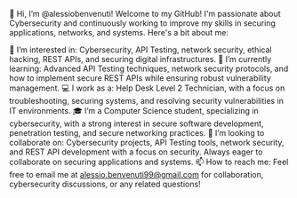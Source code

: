 👋 Hi, I’m @alessiobenvenuti!
Welcome to my GitHub! I'm passionate about Cybersecurity and continuously working to improve my skills in securing applications, networks, and systems. Here's a bit about me:

👀 I’m interested in: Cybersecurity, API Testing, network security, ethical hacking, REST APIs, and securing digital infrastructures.
🌱 I’m currently learning: Advanced API Testing techniques, network security protocols, and how to implement secure REST APIs while ensuring robust vulnerability management.
💻 I work as a: Help Desk Level 2 Technician, with a focus on troubleshooting, securing systems, and resolving security vulnerabilities in IT environments.
🎓 I’m a Computer Science student, specializing in cybersecurity, with a strong interest in secure software development, penetration testing, and secure networking practices.
💞️ I’m looking to collaborate on: Cybersecurity projects, API Testing tools, network security, and REST API development with a focus on security. Always eager to collaborate on securing applications and systems.
📫 How to reach me: Feel free to email me at alessio.benvenuti99@gmail.com for collaboration, cybersecurity discussions, or any related questions!
<!---
alessiobenvenuti/alessiobenvenuti is a ✨ special ✨ repository because its `README.md` (this file) appears on your GitHub profile.
You can click the Preview link to take a look at your changes.
--->
